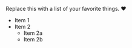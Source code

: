 Replace this with a list of your favorite things.
:heart:
* Item 1
* Item 2
  * Item 2a
  * Item 2b
